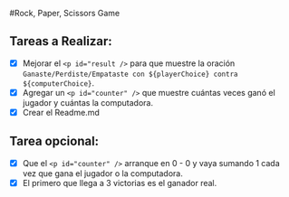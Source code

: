 #Rock, Paper, Scissors Game

## Tareas a Realizar:

- [x] Mejorar el `<p id="result />` para que muestre la oración `Ganaste/Perdiste/Empataste con ${playerChoice} contra ${computerChoice}`.
- [x] Agregar un `<p id="counter" />` que muestre cuántas veces ganó el jugador y cuántas la computadora.
- [x] Crear el Readme.md

## Tarea opcional:
- [x] Que el `<p id="counter" />` arranque en 0 - 0 y vaya sumando 1 cada vez que gana el jugador o la computadora.
- [x] El primero que llega a 3 victorias es el ganador real.